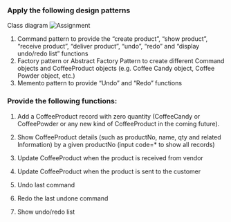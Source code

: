 ### Apply the following design patterns

Class diagram
![Assignment](https://user-images.githubusercontent.com/67496200/173881032-041a0858-e112-4a77-ba26-1ba4d4564eb6.jpg)

1.  Command pattern to provide the “create product”, “show product”, “receive product”, “deliver product”, “undo”, “redo” and “display undo/redo list” functions 
2.  Factory pattern or Abstract Factory Pattern to create different Command objects and CoffeeProduct objects (e.g. Coffee Candy object, Coffee Powder object, etc.)
3.  Memento pattern to provide “Undo” and “Redo” functions

### Provide the following functions:

1. Add a CoffeeProduct record with zero quantity (CoffeeCandy or CoffeePowder or any new kind of CoffeeProduct in the coming future).

2. Show CoffeeProduct details (such as productNo, name, qty and related Information) by a given productNo (input code=* to show all records)

3. Update CoffeeProduct when the product is received from vendor

4. Update CoffeeProduct when the product is sent to the customer

5. Undo last command

6. Redo the last undone command

7. Show undo/redo list
